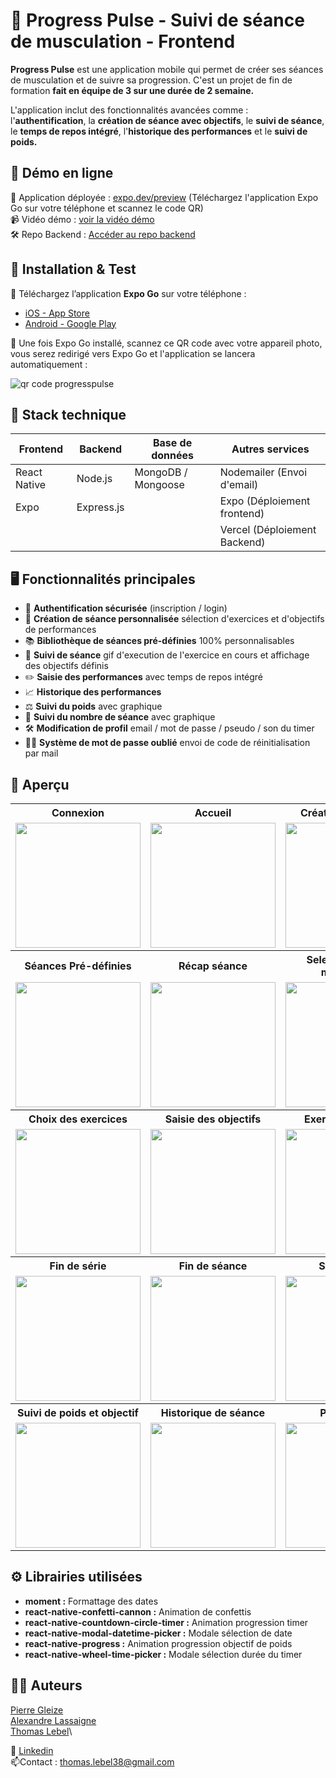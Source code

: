 
# 💪 Progress Pulse - Suivi de séance de musculation - Frontend

**Progress Pulse** est une application mobile qui permet de créer ses séances de musculation et de suivre sa progression. C'est un projet de fin de formation **fait en équipe de 3 sur une durée de 2 semaine.**

 L'application inclut des fonctionnalités avancées comme : l'**authentification**, la **création de séance avec objectifs**, le **suivi de séance**, le **temps de repos intégré**, l'**historique des performances** et le **suivi de poids.**

## 🚀 Démo en ligne
🔗 Application déployée : [expo.dev/preview](https://expo.dev/preview/update?message=Maj%20expo%20sdk&updateRuntimeVersion=1.0.0&createdAt=2025-05-08T08%3A30%3A30.679Z&slug=exp&projectId=073b9ab9-b0d3-452b-8356-4ca49a271182&group=b0d9a43e-c018-4fd1-af32-b4745f25acb1) (Téléchargez l'application Expo Go sur votre téléphone et scannez le code QR)\
📹 Vidéo démo : [voir la vidéo démo](https://www.youtube.com/watch?v=sle92Jb4YHo)\
🛠️ Repo Backend : [Accéder au repo backend](https://github.com/ThomasLebel/ProgressPulse-Backend)

## 📱 Installation & Test
📲 Téléchargez l’application **Expo Go** sur votre téléphone :  
* [iOS - App Store](https://apps.apple.com/app/expo-go/id982107779)  
* [Android - Google Play](https://play.google.com/store/apps/details?id=host.exp.exponent&hl=fr&gl=US)

📸 Une fois Expo Go installé, scannez ce QR code avec votre appareil photo, vous serez redirigé vers Expo Go et l'application se lancera automatiquement :


![qr code progresspulse](https://github.com/user-attachments/assets/5ef4a3a1-e588-4fc4-8786-9327ed6010b6)


## 🧱 Stack technique

| Frontend  | Backend | Base de données | Autres services |
| -------- |-------| ---------------| ---------------|
|React Native|Node.js|MongoDB / Mongoose | Nodemailer (Envoi d'email)|
|Expo|Express.js|| Expo (Déploiement frontend)|
||||Vercel (Déploiement Backend)|


## 🖥️ Fonctionnalités principales

*   🔐 **Authentification sécurisée** (inscription / login)
*   💪 **Création de séance personnalisée** sélection d'exercices et d'objectifs de performances
*   📚 **Bibliothèque de séances pré-définies** 100% personnalisables
*   👀 **Suivi de séance** gif d'execution de l'exercice en cours et affichage des objectifs définis
*    ✏️ **Saisie des performances** avec temps de repos intégré
*   📈 **Historique des performances** 
*   ⚖️ **Suivi du poids** avec graphique
*   🚀 **Suivi du nombre de séance** avec graphique
*   🛠️ **Modification de profil** email / mot de passe / pseudo / son du timer
*   🤷‍♂️ **Système de mot de passe oublié** envoi de code de réinitialisation par mail

## 📸 Aperçu

<table>
  <tr>
    <th>Connexion</th>
    <th>Accueil</th>
    <th>Création de séance</th>
  </tr>
  <tr>
    <td><img src="https://github.com/user-attachments/assets/54fc4f13-18c9-43c0-a9c5-d3bdf0d8da13" width="200"/></td>
    <td><img src="https://github.com/user-attachments/assets/4d67ca60-228c-4adf-a8aa-1dd6c1157f1c" width="200"/></td>
    <td><img src="https://github.com/user-attachments/assets/f01c66af-7f0b-44bd-b484-cbb82167e6c0" width="200"/></td>
  </tr>
  <tr>
    <th>Séances Pré-définies</th>
    <th>Récap séance</th>
    <th>Selection groupe musculaire</th>
  </tr>
  <tr>
    <td><img src="https://github.com/user-attachments/assets/4c7d81e7-60a5-4d6a-a7e0-11cd91c9400c" width="200"/></td>
    <td><img src="https://github.com/user-attachments/assets/4ed9ca8a-5ad9-427b-aa0a-e1895b5a8983" width="200"/></td>
    <td><img src="https://github.com/user-attachments/assets/84dfb17d-04b2-46ff-82ba-69ac471c8798" width="200"/></td>
  </tr>
  <tr>
    <th>Choix des exercices</th>
    <th>Saisie des objectifs</th>
    <th>Exercice en cours</th>
  </tr>
  <tr>
    <td><img src="https://github.com/user-attachments/assets/2558957a-a1ac-43d7-b1ed-af612b18d64c" width="200"/></td>
    <td><img src="https://github.com/user-attachments/assets/73faea5a-fb27-406b-b263-be03b5ba724a" width="200"/></td>
    <td><img src="https://github.com/user-attachments/assets/7dab817c-55e9-4f2b-95e5-84cfe79001e3" width="200"/></td>
  </tr>
  <tr>
    <th>Fin de série</th>
    <th>Fin de séance</th>
    <th>Statistiques</th>
  </tr>
  <tr>
    <td><img src="https://github.com/user-attachments/assets/4302641d-c400-49bb-96c2-c4d516d8da4f" width="200"/></td>
    <td><img src="https://github.com/user-attachments/assets/12f0a9ea-b7ea-4bad-ac79-9ccafdfe884a" width="200"/></td>
    <td><img src="https://github.com/user-attachments/assets/22f9e1b5-e771-4a5b-81a4-850d6bf188a4" width="200"/></td>
  </tr>
    <th>Suivi de poids et objectif</th>
    <th>Historique de séance</th>
    <th>Paramètres</th>
  </tr>
  <tr>
    <td><img src="https://github.com/user-attachments/assets/e703e66f-b555-4e9d-98ab-a6ecfa33f810" width="200"/></td>
    <td><img src="https://github.com/user-attachments/assets/5c5112e4-bbb7-45a1-96cb-681421852f76" width="200"/></td>
    <td><img src="https://github.com/user-attachments/assets/c5681b16-88f2-49e6-809d-301156c335ce" width="200"/></td>
  </tr>
</table>

## ⚙️ Librairies utilisées
* **moment :** Formattage des dates
* **react-native-confetti-cannon :** Animation de confettis
* **react-native-countdown-circle-timer :** Animation progression timer
* **react-native-modal-datetime-picker :** Modale sélection de date
* **react-native-progress :** Animation progression objectif de poids
* **react-native-wheel-time-picker :** Modale sélection durée du timer

## 👨‍💻 Auteurs
[Pierre Gleize](https://github.com/pierreGleize)\
[Alexandre Lassaigne](https://github.com/AlexandreLass)\
[Thomas Lebel](https://github.com/ThomasLebel)\

🔗 [Linkedin](https://www.linkedin.com/in/thomas-lebel-6047ba129/)\
📫Contact : thomas.lebel38@gmail.com


